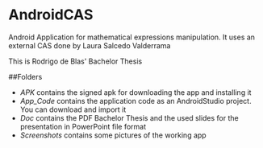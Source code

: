 # AndroidCAS
Android Application for mathematical expressions manipulation. It uses an external CAS done by Laura Salcedo Valderrama

This is Rodrigo de Blas' Bachelor Thesis

##Folders

* _APK_ contains the signed apk for downloading the app and installing it
* _App\_Code_ contains the application code as an AndroidStudio project. You can download and import it
* _Doc_ contains the PDF Bachelor Thesis and the used slides for the presentation in PowerPoint file format
* _Screenshots_ contains some pictures of the working app
